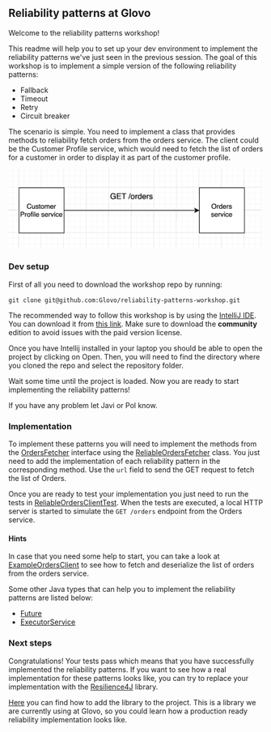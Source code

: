 ## Reliability patterns at Glovo

Welcome to the reliability patterns workshop! 

This readme will help you to set up your dev environment to implement
the reliability patterns we've just seen in the previous session.
The goal of this workshop is to implement a simple version of the following
reliability patterns: 

* Fallback
* Timeout
* Retry
* Circuit breaker

The scenario is simple. You need to implement a class that provides methods to 
reliability fetch orders from the orders service. The client could be the Customer Profile service,
which would need to fetch the list of orders for a customer in order to display
it as part of the customer profile. 

<img src="./img/scenario.png" width="500"/>

### Dev setup

First of all you need to download the workshop repo by running: 

```shell
git clone git@github.com:Glovo/reliability-patterns-workshop.git
```

The recommended way to follow this workshop is by using the [IntelliJ IDE](https://www.jetbrains.com/idea/).
You can download it from [this link](https://www.jetbrains.com/idea/download/). Make sure to download
the **community** edition to avoid issues with the paid version license. 

Once you have Intellij installed in your laptop you should be able to open the project by clicking on
Open. Then, you will need to find the directory where you cloned the repo and select the repository folder.

Wait some time until the project is loaded. Now you are ready to start implementing the reliability 
patterns!

If you have any problem let Javi or Pol know. 

### Implementation

To implement these patterns you will need to implement the methods from the 
[OrdersFetcher](./lib/src/main/java/stability/OrdersFetcher.java) interface using 
the [ReliableOrdersFetcher](./lib/src/main/java/stability/ReliableOrdersFetcher.java) class.
You just need to add the implementation of each reliability pattern in the corresponding
method. Use the `url` field to send the GET request to fetch the list of Orders.

Once you are ready to test your implementation you just need to run the tests in 
[ReliableOrdersClientTest](./lib/src/main/java/stability/ReliableOrdersClientTest.java).
When the tests are executed, a local HTTP server is started to simulate the `GET /orders`
endpoint from the Orders service.

#### Hints

In case that you need some help to start, you can take a look at [ExampleOrdersClient](./lib/src/main/java/stability/ExampleOrdersClient.java)
to see how to fetch and deserialize the list of orders from the orders service.

Some other Java types that can help you to implement the reliability patterns are listed below:

* [Future](https://docs.oracle.com/javase/8/docs/api/?java/util/concurrent/Future.html)
* [ExecutorService](https://www.baeldung.com/java-executor-service-tutorial)

### Next steps

Congratulations! Your tests pass which means that you have successfully implemented 
the reliability patterns. If you want to see how a real implementation for these patterns
looks like, you can try to replace your implementation with the [Resilience4J](https://resilience4j.readme.io/docs/getting-started)
library. 

[Here](https://resilience4j.readme.io/docs/gradle) you can find how to add the library to the project.
This is a library we are currently using at Glovo, so you could learn how a production ready
reliability implementation looks like.
